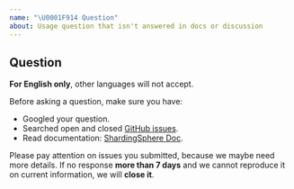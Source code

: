 ```yaml
---
name: "\U0001F914 Question"
about: Usage question that isn't answered in docs or discussion
---
```


## Question

**For English only**, other languages will not accept.

Before asking a question, make sure you have:

- Googled your question.
- Searched open and closed [GitHub issues](https://github.com/apache/incubator-shardingsphere-example/issues).
- Read documentation: [ShardingSphere Doc](https://shardingsphere.apache.org/document/current/en/overview).

Please pay attention on issues you submitted, because we maybe need more details. 
If no response **more than 7 days** and we cannot reproduce it on current information, we will **close it**.
